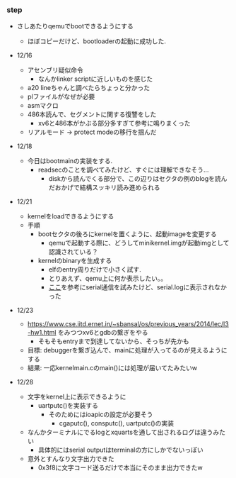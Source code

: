 
### step
* さしあたりqemuでbootできるようにする
  * ほぼコピーだけど、bootloaderの起動に成功した.


* 12/16
  * アセンブリ疑似命令
    * なんかlinker scriptに近しいものを感じた
  * a20 lineちゃんと調べたらちょっと分かった
  * plファイルがなぜが必要
  * asmマクロ
  * 486本読んで、セグメントに関する復讐をした
    * xv6と486本がかぶる部分多すぎて参考に鳴りまくった
  * リアルモード -> protect modeの移行を掴んだ

* 12/18
  * 今日はbootmainの実装をする.
    * readsecのことを調べてみたけど、すぐには理解できなそう...
      * diskから読んでくる部分で、この辺りはセクタの例のblogを読んだおかげで結構スッキリ読み進められる

* 12/21
  * kernelをloadできるようにする
  * 手順
    * bootセクタの後ろにkernelを置くように、起動imageを変更する
      * qemuで起動する際に、どうしてminikernel.imgが起動imgとして認識されている？
    * kernelのbinaryを生成する
      * elfのentry周りだけで小さく試す.
      * とりあえず、qemu上に何か表示したい。。
      * [ここ](https://wiki.osdev.org/Kernel_Debugging#Using_the_serial_port)を参考にserial通信を試みたけど、serial.logに表示されなかった

* 12/23
  * https://www.cse.iitd.ernet.in/~sbansal/os/previous_years/2014/lec/l3-hw1.html をみつつxv6とgdbの繋ぎをやる
    * そもそもentryまで到達してないから、そっちが先かも
  * 目標: debuggerを繋ぎ込んで、mainに処理が入ってるのが見えるようにする
  * 結果: 一応kernelmain.cのmain()には処理が届いてたみたいw

* 12/28
  * 文字をkernel上に表示できるように
    * uartputc()を実装する
      * そのためにはioapicの設定が必要そう
        * cgaputc(), consputc(), uartputc()の実装
  * なんかターミナルにでるlogとxquartsを通して出されるログは違うみたい
    * 具体的にはserial outputはterminalの方にしかでないっぽい
  * 意外とすんなり文字出力できた
    * 0x3f8に文字コード送るだけで本当にそのまま出力できたw


